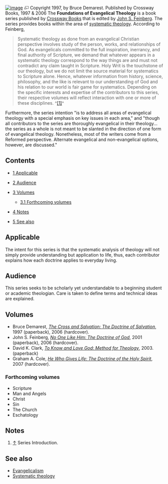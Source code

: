 [![image](images/thumb/0/03/Foundationsbook.jpg/250px-Foundationsbook.jpg)](http://www.theopedia.com/File:Foundationsbook.jpg)
[![image](data:image/png;base64,iVBORw0KGgoAAAANSUhEUgAAAA8AAAALCAAAAACFLIiAAAAAAnRSTlMA/1uRIrUAAABPSURBVAjXY/j///+5vXDwjAHIr26ZAgXZe8H8a/+hoIcw/9nevdVL9+79DuPvzQYZFPUezu8BMZLXgkExnD8HAu6hqv//n+HZVjD4DuUDAKlChD3fj6aPAAAAAElFTkSuQmCC)](http://www.theopedia.com/File:Foundationsbook.jpg "Enlarge")
Copyright 1997, by Bruce Demarest. Published by Crossway Books,
1997 & 2006
The **Foundations of Evangelical Theology** is a book series
published by [Crossway Books](http://www.gnpcb.org/home/books/)
that is edited by
[John S. Feinberg](John_S._Feinberg "John S. Feinberg"). The series
provides books within the area of
[systematic theology](Systematic_theology "Systematic theology").
According to Feinberg,

> Systematic theology as done from an evangelical Christian
> perspective involves study of the person, works, and relationships
> of God. As evangelicals committed to the full inspiration,
> inerrancy, and final authority of Scripture, we demand that
> whatever appears in a systematic theology correspond to the way
> things are and must not contradict any claim taught in Scripture.
> Holy Writ is the touchstone of our theology, but we do not limit
> the source material for systematics to Scripture alone. Hence,
> whatever information from history, science, philosophy, and the
> like is relevant to our understanding of God and his relation to
> our world is fair game for systematics. Depending on the specific
> interests and expertise of the contributors to this series, their
> respective volumes will reflect interaction with one or more of
> these disciplines. ^[[1]](#note-0)^

Furthermore, the series intention "is to address all areas of
evangelical theology with a special emphasis on key issues in each
area," and "though all contributors to the series are thoroughly
evangelical in their theology... the series as a whole is not meant
to be slanted in the direction of one form of evangelical theology.
Nonetheless, most of the writers come from a Reformed perspective.
Alternate evangelical and non-evangelical options, however, are
discussed."

## Contents

-   [1 Applicable](#Applicable)
-   [2 Audience](#Audience)
-   [3 Volumes](#Volumes)
    -   [3.1 Forthcoming volumes](#Forthcoming_volumes)

-   [4 Notes](#Notes)
-   [5 See also](#See_also)

## Applicable

The intent for this series is that the systematic analysis of
theology will not simply provide understanding but application to
life, thus, each contributor explains how each doctrine applies to
everyday living.

## Audience

This series seeks to be scholarly yet understandable to a beginning
student or academic theologian. Care is taken to define terms and
technical ideas are explained.

## Volumes

-   Bruce Demarest,
    *[The Cross and Salvation: The Doctrine of Salvation](http://www.google.com/books?id=X2QMUVTOE0IC&printsec=frontcover)*,
    1997 (paperback), 2006 (hardcover).
-   John S. Feinberg,
    *[No One Like Him: The Doctrine of God](http://www.google.com/books?id=LbdUhRIRffoC&printsec=frontcover)*,
    2001 (paperback), 2006 (hardcover).
-   David K. Clark,
    *[To Know and Love God: Method for Theology](http://www.google.com/books?id=j9qovDzpXLkC&printsec=frontcover)*,
    2003. (paperback)
-   Graham A. Cole,
    *[He Who Gives Life: The Doctrine of the Holy Spirit](http://www.google.com/books?id=rU9Ulp4Jo_UC&printsec=frontcover)*,
    2007 (hardcover).

### Forthcoming volumes

-   Scripture
-   Man and Angels
-   Christ
-   Sin
-   The Church
-   Eschatology

## Notes

1.  [↑](#ref-0) Series Introduction.

## See also

-   [Evangelicalism](Evangelicalism "Evangelicalism")
-   [Systematic theology](Systematic_theology "Systematic theology")



